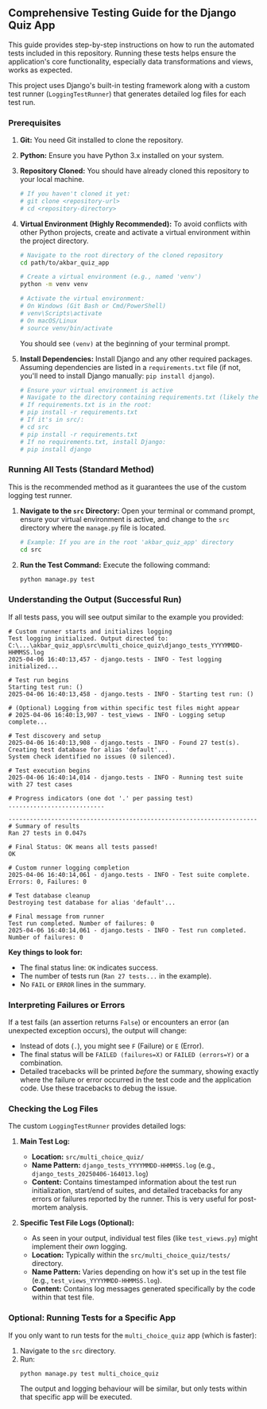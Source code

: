 ## Comprehensive Testing Guide for the Django Quiz App

This guide provides step-by-step instructions on how to run the automated tests included in this repository. Running these tests helps ensure the application's core functionality, especially data transformations and views, works as expected.

This project uses Django's built-in testing framework along with a custom test runner (`LoggingTestRunner`) that generates detailed log files for each test run.

### Prerequisites

1.  **Git:** You need Git installed to clone the repository.
2.  **Python:** Ensure you have Python 3.x installed on your system.
3.  **Repository Cloned:** You should have already cloned this repository to your local machine.
    ```bash
    # If you haven't cloned it yet:
    # git clone <repository-url>
    # cd <repository-directory>
    ```
4.  **Virtual Environment (Highly Recommended):** To avoid conflicts with other Python projects, create and activate a virtual environment within the project directory.

    ```bash
    # Navigate to the root directory of the cloned repository
    cd path/to/akbar_quiz_app

    # Create a virtual environment (e.g., named 'venv')
    python -m venv venv

    # Activate the virtual environment:
    # On Windows (Git Bash or Cmd/PowerShell)
    # venv\Scripts\activate
    # On macOS/Linux
    # source venv/bin/activate
    ```

    You should see `(venv)` at the beginning of your terminal prompt.

5.  **Install Dependencies:** Install Django and any other required packages. Assuming dependencies are listed in a `requirements.txt` file (if not, you'll need to install Django manually: `pip install django`).
    ```bash
    # Ensure your virtual environment is active
    # Navigate to the directory containing requirements.txt (likely the root or src/)
    # If requirements.txt is in the root:
    # pip install -r requirements.txt
    # If it's in src/:
    # cd src
    # pip install -r requirements.txt
    # If no requirements.txt, install Django:
    # pip install django
    ```

### Running All Tests (Standard Method)

This is the recommended method as it guarantees the use of the custom logging test runner.

1.  **Navigate to the `src` Directory:** Open your terminal or command prompt, ensure your virtual environment is active, and change to the `src` directory where the `manage.py` file is located.

    ```bash
    # Example: If you are in the root 'akbar_quiz_app' directory
    cd src
    ```

2.  **Run the Test Command:** Execute the following command:
    ```bash
    python manage.py test
    ```

### Understanding the Output (Successful Run)

If all tests pass, you will see output similar to the example you provided:

```
# Custom runner starts and initializes logging
Test logging initialized. Output directed to: C:\...\akbar_quiz_app\src\multi_choice_quiz\django_tests_YYYYMMDD-HHMMSS.log
2025-04-06 16:40:13,457 - django.tests - INFO - Test logging initialized...

# Test run begins
Starting test run: ()
2025-04-06 16:40:13,458 - django.tests - INFO - Starting test run: ()

# (Optional) Logging from within specific test files might appear
# 2025-04-06 16:40:13,907 - test_views - INFO - Logging setup complete...

# Test discovery and setup
2025-04-06 16:40:13,908 - django.tests - INFO - Found 27 test(s).
Creating test database for alias 'default'...
System check identified no issues (0 silenced).

# Test execution begins
2025-04-06 16:40:14,014 - django.tests - INFO - Running test suite with 27 test cases

# Progress indicators (one dot '.' per passing test)
...........................

----------------------------------------------------------------------
# Summary of results
Ran 27 tests in 0.047s

# Final Status: OK means all tests passed!
OK

# Custom runner logging completion
2025-04-06 16:40:14,061 - django.tests - INFO - Test suite complete. Errors: 0, Failures: 0

# Test database cleanup
Destroying test database for alias 'default'...

# Final message from runner
Test run completed. Number of failures: 0
2025-04-06 16:40:14,061 - django.tests - INFO - Test run completed. Number of failures: 0
```

**Key things to look for:**

- The final status line: `OK` indicates success.
- The number of tests run (`Ran 27 tests...` in the example).
- No `FAIL` or `ERROR` lines in the summary.

### Interpreting Failures or Errors

If a test fails (an assertion returns `False`) or encounters an error (an unexpected exception occurs), the output will change:

- Instead of dots (`.`), you might see `F` (Failure) or `E` (Error).
- The final status will be `FAILED (failures=X)` or `FAILED (errors=Y)` or a combination.
- Detailed tracebacks will be printed _before_ the summary, showing exactly where the failure or error occurred in the test code and the application code. Use these tracebacks to debug the issue.

### Checking the Log Files

The custom `LoggingTestRunner` provides detailed logs:

1.  **Main Test Log:**

    - **Location:** `src/multi_choice_quiz/`
    - **Name Pattern:** `django_tests_YYYYMMDD-HHMMSS.log` (e.g., `django_tests_20250406-164013.log`)
    - **Content:** Contains timestamped information about the test run initialization, start/end of suites, and detailed tracebacks for any errors or failures reported by the runner. This is very useful for post-mortem analysis.

2.  **Specific Test File Logs (Optional):**
    - As seen in your output, individual test files (like `test_views.py`) might implement their _own_ logging.
    - **Location:** Typically within the `src/multi_choice_quiz/tests/` directory.
    - **Name Pattern:** Varies depending on how it's set up in the test file (e.g., `test_views_YYYYMMDD-HHMMSS.log`).
    - **Content:** Contains log messages generated specifically by the code within that test file.

### Optional: Running Tests for a Specific App

If you only want to run tests for the `multi_choice_quiz` app (which is faster):

1.  Navigate to the `src` directory.
2.  Run:
    ```bash
    python manage.py test multi_choice_quiz
    ```
    The output and logging behaviour will be similar, but only tests within that specific app will be executed.
